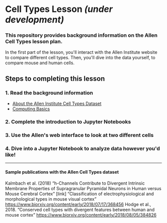 # Cell Types Lesson <i>(under development)</i>
### This repository provides background information on the Allen Cell Types lesson plan.
In the first part of the lesson, you'll interact with the Allen Institute website to compare different cell types. Then, you'll dive into the data yourself, to compare mouse and human cells.

## Steps to completing this lesson

### 1. Read the background information
* <a href="https://ajuavinett.github.io/CellTypesLesson/cell_types">About the Allen Institute Cell Types Dataset</a>
* <a href="https://ajuavinett.github.io/BIPN145/computing_basics">Computing Basics</a>

### 2. Complete the introduction to Jupyter Notebooks

### 3. Use the Allen's web interface to look at two different cells

### 4. Dive into a Jupyter Notebook to analyze data however you'd like!

---

#### Sample publications with the Allen Cell Types dataset
Kalmbach et al. (2018) “h-Channels Contribute to Divergent Intrinsic Membrane Properties of Supragranular Pyramidal Neurons in Human versus Mouse Cerebral Cortex” [link] 
“Classification of electrophysiological and morphological types in mouse visual cortex” https://www.biorxiv.org/content/early/2018/07/17/368456
Hodge et al., 2018. “Conserved cell types with divergent features between human and mouse cortex” https://www.biorxiv.org/content/early/2018/08/05/384826 
